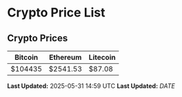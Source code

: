 # Crypto Price List

## Crypto Prices
| Bitcoin | Ethereum | Litecoin |
| ------- | -------- | -------- |
| $104435 | $2541.53 | $87.08 |
**Last Updated:** 2025-05-31 14:59 UTC
**Last Updated:** $DATE$
